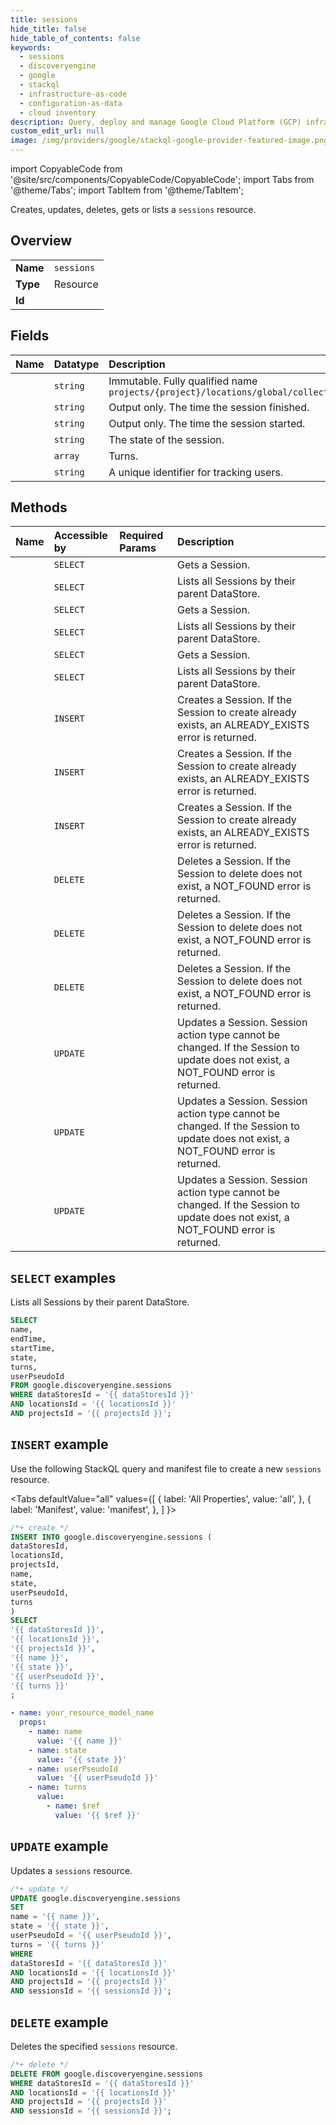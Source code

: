 ```yaml
---
title: sessions
hide_title: false
hide_table_of_contents: false
keywords:
  - sessions
  - discoveryengine
  - google
  - stackql
  - infrastructure-as-code
  - configuration-as-data
  - cloud inventory
description: Query, deploy and manage Google Cloud Platform (GCP) infrastructure and resources using SQL
custom_edit_url: null
image: /img/providers/google/stackql-google-provider-featured-image.png
---
```


import CopyableCode from '@site/src/components/CopyableCode/CopyableCode';
import Tabs from '@theme/Tabs';
import TabItem from '@theme/TabItem';

Creates, updates, deletes, gets or lists a <code>sessions</code> resource.

## Overview
<table><tbody>
<tr><td><b>Name</b></td><td><code>sessions</code></td></tr>
<tr><td><b>Type</b></td><td>Resource</td></tr>
<tr><td><b>Id</b></td><td><CopyableCode code="google.discoveryengine.sessions" /></td></tr>
</tbody></table>

## Fields
| Name | Datatype | Description |
|:-----|:---------|:------------|
| <CopyableCode code="name" /> | `string` | Immutable. Fully qualified name `projects/{project}/locations/global/collections/{collection}/engines/{engine}/sessions/*` |
| <CopyableCode code="endTime" /> | `string` | Output only. The time the session finished. |
| <CopyableCode code="startTime" /> | `string` | Output only. The time the session started. |
| <CopyableCode code="state" /> | `string` | The state of the session. |
| <CopyableCode code="turns" /> | `array` | Turns. |
| <CopyableCode code="userPseudoId" /> | `string` | A unique identifier for tracking users. |

## Methods
| Name | Accessible by | Required Params | Description |
|:-----|:--------------|:----------------|:------------|
| <CopyableCode code="projects_locations_collections_data_stores_sessions_get" /> | `SELECT` | <CopyableCode code="collectionsId, dataStoresId, locationsId, projectsId, sessionsId" /> | Gets a Session. |
| <CopyableCode code="projects_locations_collections_data_stores_sessions_list" /> | `SELECT` | <CopyableCode code="collectionsId, dataStoresId, locationsId, projectsId" /> | Lists all Sessions by their parent DataStore. |
| <CopyableCode code="projects_locations_collections_engines_sessions_get" /> | `SELECT` | <CopyableCode code="collectionsId, enginesId, locationsId, projectsId, sessionsId" /> | Gets a Session. |
| <CopyableCode code="projects_locations_collections_engines_sessions_list" /> | `SELECT` | <CopyableCode code="collectionsId, enginesId, locationsId, projectsId" /> | Lists all Sessions by their parent DataStore. |
| <CopyableCode code="projects_locations_data_stores_sessions_get" /> | `SELECT` | <CopyableCode code="dataStoresId, locationsId, projectsId, sessionsId" /> | Gets a Session. |
| <CopyableCode code="projects_locations_data_stores_sessions_list" /> | `SELECT` | <CopyableCode code="dataStoresId, locationsId, projectsId" /> | Lists all Sessions by their parent DataStore. |
| <CopyableCode code="projects_locations_collections_data_stores_sessions_create" /> | `INSERT` | <CopyableCode code="collectionsId, dataStoresId, locationsId, projectsId" /> | Creates a Session. If the Session to create already exists, an ALREADY_EXISTS error is returned. |
| <CopyableCode code="projects_locations_collections_engines_sessions_create" /> | `INSERT` | <CopyableCode code="collectionsId, enginesId, locationsId, projectsId" /> | Creates a Session. If the Session to create already exists, an ALREADY_EXISTS error is returned. |
| <CopyableCode code="projects_locations_data_stores_sessions_create" /> | `INSERT` | <CopyableCode code="dataStoresId, locationsId, projectsId" /> | Creates a Session. If the Session to create already exists, an ALREADY_EXISTS error is returned. |
| <CopyableCode code="projects_locations_collections_data_stores_sessions_delete" /> | `DELETE` | <CopyableCode code="collectionsId, dataStoresId, locationsId, projectsId, sessionsId" /> | Deletes a Session. If the Session to delete does not exist, a NOT_FOUND error is returned. |
| <CopyableCode code="projects_locations_collections_engines_sessions_delete" /> | `DELETE` | <CopyableCode code="collectionsId, enginesId, locationsId, projectsId, sessionsId" /> | Deletes a Session. If the Session to delete does not exist, a NOT_FOUND error is returned. |
| <CopyableCode code="projects_locations_data_stores_sessions_delete" /> | `DELETE` | <CopyableCode code="dataStoresId, locationsId, projectsId, sessionsId" /> | Deletes a Session. If the Session to delete does not exist, a NOT_FOUND error is returned. |
| <CopyableCode code="projects_locations_collections_data_stores_sessions_patch" /> | `UPDATE` | <CopyableCode code="collectionsId, dataStoresId, locationsId, projectsId, sessionsId" /> | Updates a Session. Session action type cannot be changed. If the Session to update does not exist, a NOT_FOUND error is returned. |
| <CopyableCode code="projects_locations_collections_engines_sessions_patch" /> | `UPDATE` | <CopyableCode code="collectionsId, enginesId, locationsId, projectsId, sessionsId" /> | Updates a Session. Session action type cannot be changed. If the Session to update does not exist, a NOT_FOUND error is returned. |
| <CopyableCode code="projects_locations_data_stores_sessions_patch" /> | `UPDATE` | <CopyableCode code="dataStoresId, locationsId, projectsId, sessionsId" /> | Updates a Session. Session action type cannot be changed. If the Session to update does not exist, a NOT_FOUND error is returned. |

## `SELECT` examples

Lists all Sessions by their parent DataStore.

```sql
SELECT
name,
endTime,
startTime,
state,
turns,
userPseudoId
FROM google.discoveryengine.sessions
WHERE dataStoresId = '{{ dataStoresId }}'
AND locationsId = '{{ locationsId }}'
AND projectsId = '{{ projectsId }}'; 
```

## `INSERT` example

Use the following StackQL query and manifest file to create a new <code>sessions</code> resource.

<Tabs
    defaultValue="all"
    values={[
        { label: 'All Properties', value: 'all', },
        { label: 'Manifest', value: 'manifest', },
    ]
}>
<TabItem value="all">

```sql
/*+ create */
INSERT INTO google.discoveryengine.sessions (
dataStoresId,
locationsId,
projectsId,
name,
state,
userPseudoId,
turns
)
SELECT 
'{{ dataStoresId }}',
'{{ locationsId }}',
'{{ projectsId }}',
'{{ name }}',
'{{ state }}',
'{{ userPseudoId }}',
'{{ turns }}'
;
```
</TabItem>
<TabItem value="manifest">

```yaml
- name: your_resource_model_name
  props:
    - name: name
      value: '{{ name }}'
    - name: state
      value: '{{ state }}'
    - name: userPseudoId
      value: '{{ userPseudoId }}'
    - name: turns
      value:
        - name: $ref
          value: '{{ $ref }}'

```
</TabItem>
</Tabs>

## `UPDATE` example

Updates a <code>sessions</code> resource.

```sql
/*+ update */
UPDATE google.discoveryengine.sessions
SET 
name = '{{ name }}',
state = '{{ state }}',
userPseudoId = '{{ userPseudoId }}',
turns = '{{ turns }}'
WHERE 
dataStoresId = '{{ dataStoresId }}'
AND locationsId = '{{ locationsId }}'
AND projectsId = '{{ projectsId }}'
AND sessionsId = '{{ sessionsId }}';
```

## `DELETE` example

Deletes the specified <code>sessions</code> resource.

```sql
/*+ delete */
DELETE FROM google.discoveryengine.sessions
WHERE dataStoresId = '{{ dataStoresId }}'
AND locationsId = '{{ locationsId }}'
AND projectsId = '{{ projectsId }}'
AND sessionsId = '{{ sessionsId }}';
```
